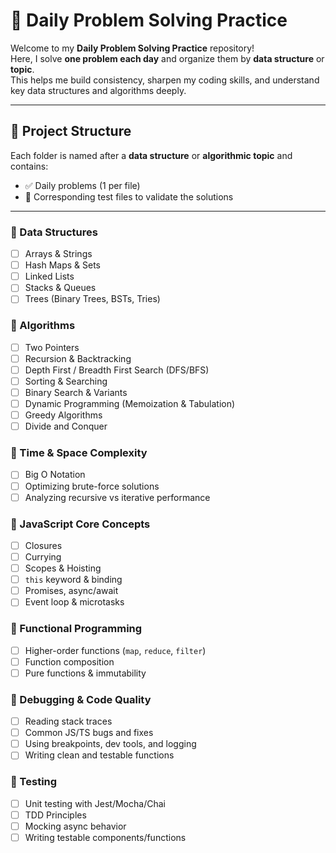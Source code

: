 # 🧠 Daily Problem Solving Practice

Welcome to my **Daily Problem Solving Practice** repository!  
Here, I solve **one problem each day** and organize them by **data structure** or **topic**.  
This helps me build consistency, sharpen my coding skills, and understand key data structures and algorithms deeply.

---

## 📁 Project Structure

Each folder is named after a **data structure** or **algorithmic topic** and contains:

- ✅ Daily problems (1 per file)
- 🧪 Corresponding test files to validate the solutions

---

### 🔹 Data Structures
- [ ] Arrays & Strings  
- [ ] Hash Maps & Sets  
- [ ] Linked Lists  
- [ ] Stacks & Queues  
- [ ] Trees (Binary Trees, BSTs, Tries)  

### 🔹 Algorithms
- [ ] Two Pointers 
- [ ] Recursion & Backtracking  
- [ ] Depth First / Breadth First Search (DFS/BFS)  
- [ ] Sorting & Searching  
- [ ] Binary Search & Variants  
- [ ] Dynamic Programming (Memoization & Tabulation)  
- [ ] Greedy Algorithms  
- [ ] Divide and Conquer  

### 🔹 Time & Space Complexity
- [ ] Big O Notation  
- [ ] Optimizing brute-force solutions  
- [ ] Analyzing recursive vs iterative performance  

### 🔹 JavaScript Core Concepts
- [ ] Closures  
- [ ] Currying  
- [ ] Scopes & Hoisting  
- [ ] `this` keyword & binding  
- [ ] Promises, async/await  
- [ ] Event loop & microtasks  

### 🔹 Functional Programming
- [ ] Higher-order functions (`map`, `reduce`, `filter`)  
- [ ] Function composition  
- [ ] Pure functions & immutability   

### 🔹 Debugging & Code Quality
- [ ] Reading stack traces  
- [ ] Common JS/TS bugs and fixes  
- [ ] Using breakpoints, dev tools, and logging  
- [ ] Writing clean and testable functions  

### 🔹 Testing
- [ ] Unit testing with Jest/Mocha/Chai  
- [ ] TDD Principles  
- [ ] Mocking async behavior  
- [ ] Writing testable components/functions  
